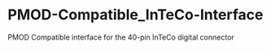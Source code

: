 # PMOD-Compatible_InTeCo-Interface
PMOD Compatible interface for the 40-pin InTeCo digital connector
